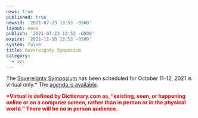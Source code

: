 ```yaml
---
news: true
published: true
newsid: '2021-07-23 13:53 -0500'
layout: news
publish: '2021-07-23 13:53 -0500'
expire: '2021-11-10 13:53 -0500'
system: false
title: Sovereignty Symposium
category:
  - aoc
---
```

The [Sovereignty Symposium](http://www.thesovereigntysymposium.com/) has been scheduled for October 11-12, 2021 is virtual only.*  The [agenda is available](http://www.thesovereigntysymposium.com/agenda/).

<span style="color: red;">**\*Virtual is defined by Dictionary.com as, “existing, seen, or happening online or on a computer screen, rather than in person or in the physical world.” There will be no in person audience.**</span>
